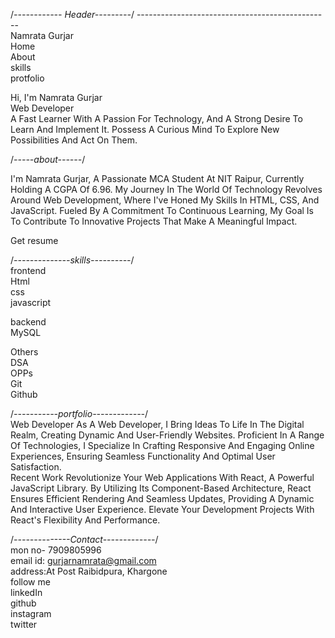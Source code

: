 /*------------ Header---------*/
------------------------------------------------<br>
Namrata Gurjar<br>
Home <br>
About<br>
skills<br>
protfolio<br>


Hi, I'm Namrata Gurjar<br>
Web Developer<br>
A Fast Learner With A Passion For Technology, And A Strong Desire To Learn And Implement It. Possess A Curious Mind To Explore New Possibilities And Act On Them.

/*-----about------*/<br>

I'm Namrata Gurjar, A Passionate MCA Student At NIT Raipur, Currently Holding A CGPA Of 6.96.
My Journey In The World Of Technology Revolves Around Web Development, Where I've Honed My Skills In HTML, CSS, And JavaScript.
Fueled By A Commitment To Continuous Learning, My Goal Is To Contribute To Innovative Projects That Make A Meaningful Impact.

Get resume


/*--------------skills----------*/<br>
frontend <br>
Html <br>
css<br>
javascript <br>

backend<br>
MySQL<br>

Others<br>
DSA<br>
OPPs<br>
Git<br>
Github<br>


/*-----------portfolio-------------*/<br>
Web Developer
As A Web Developer, I Bring Ideas To Life In The Digital Realm, Creating Dynamic And User-Friendly Websites. Proficient In A Range Of Technologies, 
I Specialize In Crafting Responsive And Engaging Online Experiences, Ensuring Seamless Functionality And Optimal User Satisfaction.
<br>
Recent Work
Revolutionize Your Web Applications With React, A Powerful JavaScript Library.
By Utilizing Its Component-Based Architecture, React Ensures Efficient Rendering And Seamless Updates, Providing A Dynamic And Interactive User Experience. 
Elevate Your Development Projects With React's Flexibility And Performance.

/*--------------Contact-------------*/<br>
mon no- 7909805996<br>
email id: gurjarnamrata@gmail.com<br>
address:At Post Raibidpura, Khargone<br>
follow me <br>
linkedIn<br>
github<br>
instagram<br>
twitter<br>


